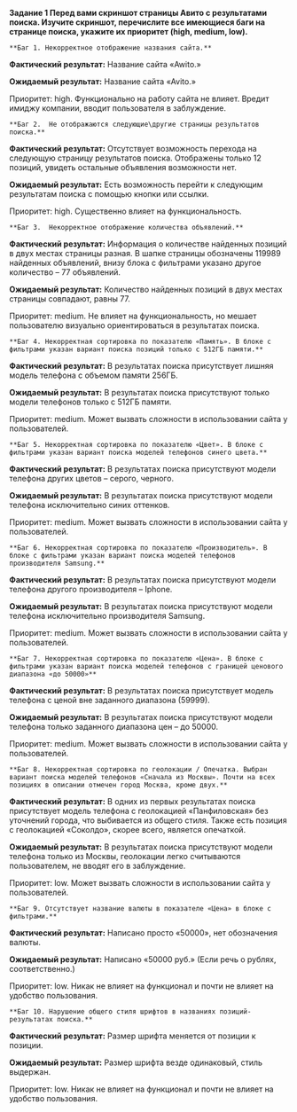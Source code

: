 **Задание 1
Перед вами скриншот страницы Авито с результатами поиска. Изучите скриншот, перечислите все имеющиеся баги на странице поиска, укажите их приоритет (high, medium, low).**

    **Баг 1. Некорректное отображение названия сайта.** 

**Фактический результат:** Название сайта «Awito.»

**Ожидаемый результат:** Название сайта «Avito.»

Приоритет: high. Функционально на работу сайта не влияет. Вредит имиджу компании, вводит пользователя в заблуждение. 


    **Баг 2.  Не отображаются следующие\другие страницы результатов поиска.**
 
**Фактический результат:** Отсутствует возможность перехода на следующую страницу результатов поиска. Отображены только 12 позиций, увидеть остальные объявления возможности нет. 

**Ожидаемый результат:** Есть возможность перейти к следующим результатам поиска с помощью кнопки или ссылки.

Приоритет: high. Существенно влияет на функциональность.

    **Баг 3.  Некорректное отображение количества объявлений.**
 
**Фактический результат:** Информация о количестве найденных позиций в двух местах страницы разная.  В шапке страницы обозначены 119989 найденных объявлений, внизу блока с фильтрами указано другое количество – 77 объявлений.

**Ожидаемый результат:** Количество найденных позиций в двух местах страницы совпадают, равны 77.

Приоритет: medium. Не влияет на функциональность, но мешает пользователю визуально ориентироваться в результатах поиска. 


    **Баг 4. Некорректная сортировка по показателю «Память». В блоке с фильтрами указан вариант поиска позиций только с 512ГБ памяти.** 

**Фактический результат:** В результатах поиска присутствует лишняя модель телефона с объемом памяти 256ГБ.

**Ожидаемый результат:** В результатах поиска присутствуют только модели телефонов только с 512ГБ памяти.

Приоритет: medium. Может вызвать сложности в использовании сайта у пользователей.


    **Баг 5. Некорректная сортировка по показателю «Цвет». В блоке с фильтрами указан вариант поиска моделей телефонов синего цвета.** 

**Фактический результат:** В результатах поиска присутствуют модели телефона других цветов – серого, черного.

**Ожидаемый результат:** В результатах поиска присутствуют модели телефона исключительно синих оттенков.

Приоритет: medium. Может вызвать сложности в использовании сайта у пользователей.

    **Баг 6. Некорректная сортировка по показателю «Производитель». В блоке с фильтрами указан вариант поиска моделей телефонов производителя Samsung.** 

**Фактический результат:** В результатах поиска присутствуют модели телефона другого производителя – Iphone.

**Ожидаемый результат:** В результатах поиска присутствуют модели телефона исключительно производителя Samsung.

Приоритет: medium. Может вызвать сложности в использовании сайта у пользователей.

    **Баг 7. Некорректная сортировка по показателю «Цена». В блоке с фильтрами указан вариант поиска моделей телефонов с границей ценового диапазона «до 50000»** 

**Фактический результат:** В результатах поиска присутствует модель телефона с ценой вне заданного диапазона (59999).

**Ожидаемый результат:** В результатах поиска присутствуют модели телефона только заданного диапазона цен – до 50000.

Приоритет: medium. Может вызвать сложности в использовании сайта у пользователей.


    **Баг 8. Некорректная сортировка по геолокации / Опечатка. Выбран вариант поиска моделей телефонов «Сначала из Москвы». Почти на всех позициях в описании отмечен город Москва, кроме двух.** 

**Фактический результат:** В одних из первых результатах поиска присутствует модель телефона с геолокацией «Панфиловская» без уточнений города, что выбивается из общего стиля. Также есть позиция с геолокацией «Соколдо», скорее всего, является опечаткой.

**Ожидаемый результат:** В результатах поиска присутствуют модели телефона только из Москвы, геолокации легко считываются пользователем, не вводят его в заблуждение.

Приоритет: low. Может вызвать сложности в использовании сайта у пользователей.

    **Баг 9. Отсутствует название валюты в показателе «Цена» в блоке с фильтрами.**

**Фактический результат:** Написано просто «50000», нет обозначения валюты.

**Ожидаемый результат:** Написано «50000 руб.» (Если речь о рублях, соответственно.)

Приоритет: low. Никак не влияет на функционал и почти не влияет на удобство пользования.

    **Баг 10. Нарушение общего стиля шрифтов в названиях позиций-результатах поиска.** 

**Фактический результат:** Размер шрифта меняется от позиции к позиции.

**Ожидаемый результат:** Размер шрифта везде одинаковый, стиль выдержан.

Приоритет: low. Никак не влияет на функционал и почти не влияет на удобство пользования.



